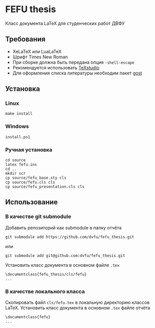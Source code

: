 # FEFU thesis
Класс документа LaTeX для студенческих работ ДВФУ

## Требования
* XeLaTeX или LuaLaTeX
* Шрифт Times New Roman
* При сборке должна быть передана опция `-shell-escape`
* Рекомендуется использовать [TeXstudio](https://www.texstudio.org/)
* Для оформления списка литературы необходим пакет [gost](https://www.ctan.org/pkg/gost)

## Установка
### Linux
```
make install
```
### Windows
```
install.ps1
```
### Ручная установка
```
cd source
latex fefu.ins
cd ..
mkdir scr
cp source/fefu_base.sty cls
cp source/fefu.cls cls
cp source/fefu_presentation.cls cls
```
## Использование
### В качестве git submodule
Добавить репозиторий как submodule в папку отчёта
```
git submodule add https://github.com/dvfu/fefu_thesis.git
```
или
```
git submodule add git@github.com:dvfu/fefu_thesis.git
```
Установить класс документа в основном файле `.tex`
```
\documentclass{fefu_thesis/cls/fefu}
...
```
### В качестве локального класса
Скопировать файл `cls/fefu.tex` в локальную директорию классов LaTeX. Установить класс документа в основном `.tex` файле отчёта
```
\documentclass{fefu}
...
```

